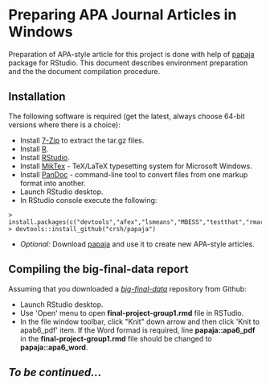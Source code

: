 # Preparing APA Journal Articles in Windows
Preparation of APA-style article for this project is done with help of [papaja](https://github.com/crsh/papaja) package for RStudio. This document describes environment preparation and the the document compilation procedure.

## Installation
The following software is required (get the latest, always choose 64-bit versions where there is a choice):
- Install [7-Zip](https://www.7-zip.org/) to extract the tar.gz files.
- Install [R](https://cran.r-project.org/).
- Install [RStudio](https://www.rstudio.com/products/rstudio/download/).
- Install [MikTex](https://miktex.org/) - TeX/LaTeX typesetting system for Microsoft Windows. 
- Install [PanDoc](http://pandoc.org/getting-started.html) - command-line tool to convert files from one markup format into another.
- Launch RStudio desktop.
- In RStudio  console execute the following:
```
> install.packages(c("devtools","afex","lsmeans","MBESS","testthat","rmarkdown","ggplot2","matlib","citr"))
> devtools::install_github("crsh/papaja")
```
- *Optional:* Download [papaja](https://github.com/crsh/papaja) and use it to create new APA-style articles.

## Compiling the big-final-data report
Assuming that you downloaded a *[big-final-data](https://github.com/ivbsoftware/big-data-final)* repository from Github:
- Launch RStudio desktop.
- Use 'Open' menu to open **final-project-group1.rmd** file in RSTudio.
- In the file window toolbar, click "Knit" down arrow and then click 'Knit to apab6_pdf' item. If the Word formad is required, line **papaja::apa6_pdf** in the **final-project-group1.rmd** file should be changed to **papaja::apa6_word**.

## *To be continued...*
